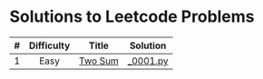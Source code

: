 # Solutions to Leetcode Problems

| # | Difficulty | Title | Solution |
|--:|:----------:|:------:|:---------:|
| 1 | Easy | [Two Sum](https://leetcode.com/problems/two-sum/description/) | [_0001.py](../master/_0001.py) |

